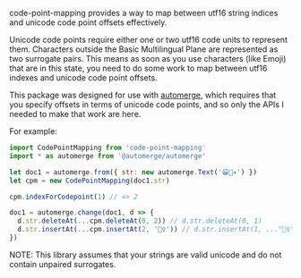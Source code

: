 code-point-mapping provides a way to map between utf16 string indices
and unicode code point offsets effectively.

Unicode code points require either one or two utf16 code units to represent them. Characters outside the Basic Multilingual Plane are represented as two
surrogate pairs. This means as soon as you use characters (like Emoji) that
are in this state, you need to do some work to map between utf16 indexes and
unicode code point offsets.

This package was designed for use with [automerge](https://automerge.org), which requires that you specify offsets in terms of unicode code points,
and so only the APIs I needed to make that work are here.

For example:

```javascript
import CodePointMapping from 'code-point-mapping'
import * as automerge from '@automerge/automerge'

let doc1 = automerge.from({ str: new automerge.Text('😀🎉✈️') })
let cpm = new CodePointMapping(doc1.str)

cpm.indexForCodepoint(1) // => 2

doc1 = automerge.change(doc1, d => {
  d.str.deleteAt(...cpm.deleteAt(0, 2)) // d.str.deleteAt(0, 1)
  d.str.insertAt(...cpm.insertAt(2, '🧟‍♀️')) // d.str.insertAt(1, ..."🧟‍♀️")
})
```

NOTE: This library assumes that your strings are valid unicode and do not
contain unpaired surrogates.
